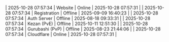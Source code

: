 | 2025-10-28 07:57:34 | Website | Online | 2025-10-28 07:57:31 |
| 2025-10-28 07:57:34 | Registration | Offline | 2025-09-09 16:40:23 |
| 2025-10-28 07:57:34 | Auth Server | Offline | 2025-08-18 09:33:31 |
| 2025-10-28 07:57:34 | Kezan (PvE) | Offline | 2025-10-11 12:51:30 |
| 2025-10-28 07:57:34 | Gurubashi (PvP) | Offline | 2025-08-23 21:44:06 |
| 2025-10-28 07:57:34 | Cloudflare | Online | 2025-10-28 07:57:31 |
